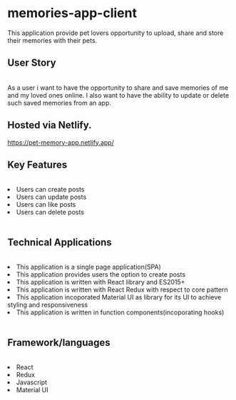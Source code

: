 # memories-app-client

This application provide pet lovers opportunity to upload, share and store their memories with their pets.


## User Story
</br>
As a user i want to have the opportunity to share and save  memories of me and my loved ones online. I also want to have the ability to update or delete such saved memories from an app.


## Hosted via Netlify.
https://pet-memory-app.netlify.app/

## Key Features
</br>
<li>Users can create posts</li>
<li>Users can update posts</li>
<li>Users can like posts</li>
<li>Users can delete posts</li>
</br>

## Technical Applications
</br>
<li>This application is a single page application(SPA)</li>
<li>This application provides users the option to create posts</li>
<li>This application  is written with React library and ES2015+</li>
<li>This application  is written with React Redux with respect to core pattern</li>
<li>This application  incoporated Material UI as library for its UI to achieve styling and responsiveness</li>
<li>This application  is written in function components(incoporating hooks)</li>
</br>

## Framework/languages
</br>
<li>React</li>
<li>Redux</li>
<li>Javascript</li>
<li>Material UI</li>
</br>
